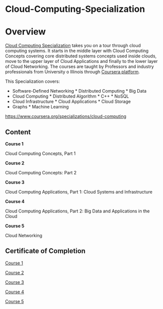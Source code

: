 # Cloud-Computing-Specialization

# Overview
[Cloud Computing Specialization](https://www.coursera.org/specializations/cloud-computing) takes you on a tour through cloud computing systems. It starts in the middle layer with Cloud Computing Concepts covering core distributed systems concepts used inside clouds, move to the upper layer of Cloud Applications and finally to the lower layer of Cloud Networking. The courses are taught by Professors and industry professionals from University o Illinois through [Coursera platform](https://www.edx.org).

This Specialization covers:

* Software-Defined Networking * Distributed Computing * Big Data
* Cloud Computing * Distributed Algorithm * C++ * NoSQL
* Cloud Infrastructure * Cloud Applications * Cloud Storage
* Graphs * Machine Learning

https://www.coursera.org/specializations/cloud-computing

## Content

**Course 1**

Cloud Computing Concepts, Part 1

**Course 2**

Cloud Computing Concepts: Part 2

**Course 3**

Cloud Computing Applications, Part 1: Cloud Systems and Infrastructure

**Course 4**

Cloud Computing Applications, Part 2: Big Data and Applications in the Cloud

**Course 5**

Cloud Networking

## Certificate of Completion

[Course 1](https://github.com/eaamankwah/Certificates/blob/main/Coursera1_Cloud-Computing-Concepts-Part1.pdf)

[Course 2](https://github.com/eaamankwah/Certificates/blob/main/Coursera2_Cloud-Computing-Concepts-Part%202.pdf)

[Course 3](https://github.com/eaamankwah/Certificates/blob/main/Coursera3_Cloud-Computing-Applications-Part1.pdf)

[Course 4](https://github.com/eaamankwah/Certificates/blob/main/Coursera4_Cloud-Computing-Applications-Part2.pdf)

[Course 5](https://github.com/eaamankwah/Certificates/blob/main/Coursera5_Cloud-Networking.pdf.pdf)
